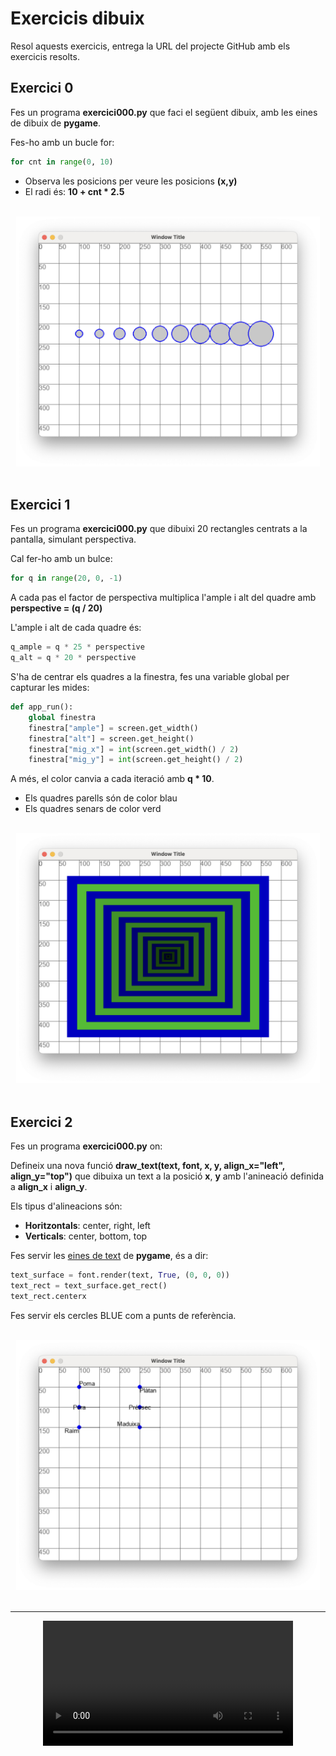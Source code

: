 
# Exercicis dibuix

Resol aquests exercicis, entrega la URL del projecte GitHub amb els exercicis resolts.

## Exercici 0

Fes un programa **exercici000.py** que faci el següent dibuix, amb les eines de dibuix de **pygame**.

Fes-ho amb un bucle for:
```python
for cnt in range(0, 10)
```

- Observa les posicions per veure les posicions **(x,y)**
- El radi és: **10 + cnt * 2.5**
<br/>
<center><img src="./assets/exercici000.png" style="max-height: 400px" alt="">
<br/></center>
<br/>

## Exercici 1

Fes un programa **exercici000.py** que dibuixi 20 rectangles centrats a la pantalla, simulant perspectiva.

Cal fer-ho amb un bulce:
```python
for q in range(20, 0, -1)
```

A cada pas el factor de perspectiva multiplica l'ample i alt del quadre amb **perspective = (q / 20)**

L'ample i alt de cada quadre és:
```python
q_ample = q * 25 * perspective
q_alt = q * 20 * perspective
```

S'ha de centrar els quadres a la finestra, fes una variable global per capturar les mides:
```python
def app_run():
    global finestra
    finestra["ample"] = screen.get_width()
    finestra["alt"] = screen.get_height()
    finestra["mig_x"] = int(screen.get_width() / 2)
    finestra["mig_y"] = int(screen.get_height() / 2)
```

A més, el color canvia a cada iteració amb **q * 10**.

- Els quadres parells són de color blau
- Els quadres senars de color verd
<br/>
<center><img src="./assets/exercici001.png" style="max-height: 400px" alt="">
<br/></center>
<br/>

## Exercici 2

Fes un programa **exercici000.py** on:

Defineix una nova funció **draw_text(text, font, x, y, align_x="left", align_y="top")** que dibuixa un text a la posició **x**, **y** amb l'anineació definida a **align_x** i **align_y**.

Els tipus d'alineacions són:

- **Horitzontals**: center, right, left
- **Verticals**: center, bottom, top

Fes servir les [eines de text](https://pygame-zero.readthedocs.io/en/stable/ptext.html) de **pygame**, és a dir:
```python
text_surface = font.render(text, True, (0, 0, 0))
text_rect = text_surface.get_rect()
text_rect.centerx
```

Fes servir els cercles BLUE com a punts de referència.

<br/>
<center><img src="./assets/exercici002.png" style="max-height: 400px" alt="">
<br/></center>
<br/>


----


<center>
<video width="100%" controls allowfullscreen style="max-width: 90%; width: 400px; max-height: 250px">
  <source src="./assets/exercici010.mov" type="video/mp4">
</video>
</center>
<br/>
